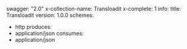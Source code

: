 swagger: "2.0"
x-collection-name: Transloadit
x-complete: 1
info:
  title: Transloadit
  version: 1.0.0
schemes:
- http
produces:
- application/json
consumes:
- application/json
